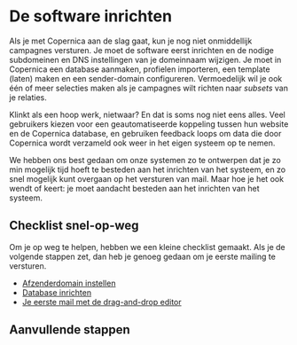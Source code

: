 De software inrichten
=====================

Als je met Copernica aan de slag gaat, kun je nog niet onmiddellijk campagnes
versturen. Je moet de software eerst inrichten en de nodige subdomeinen
en DNS instellingen van je domeinnaam wijzigen. Je moet in Copernica een database 
aanmaken, profielen importeren, een template (laten) maken en een sender-domain 
configureren. Vermoedelijk wil je ook één of meer selecties maken als je campagnes
wilt richten naar *subsets* van je relaties.

Klinkt als een hoop werk, nietwaar? En dat is soms nog niet eens alles. Veel 
gebruikers kiezen voor een geautomatiseerde koppeling tussen hun website en de 
Copernica database, en gebruiken feedback loops om data die door Copernica wordt 
verzameld ook weer in het eigen systeem op te nemen.

We hebben ons best gedaan om onze systemen zo te ontwerpen dat je zo min mogelijk
tijd hoeft te besteden aan het inrichten van het systeem, en zo snel mogelijk
kunt overgaan op het versturen van mail. Maar hoe je het ook wendt of keert: je 
moet aandacht besteden aan het inrichten van het systeem.


Checklist snel-op-weg
---------------------
 
Om je op weg te helpen, hebben we een kleine checklist gemaakt. Als je de volgende
stappen zet, dan heb je genoeg gedaan om je eerste mailing te versturen.

* [Afzenderdomain instellen](sender-domain-instellen)
* [Database inrichten](database-inrichten)
* [Je eerste mail met de drag-and-drop editor](eerste-drag-and-drop-mail)


Aanvullende stappen
-------------------

